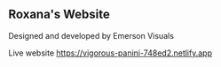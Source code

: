 ## Roxana's Website 
Designed and developed by Emerson Visuals

Live website https://vigorous-panini-748ed2.netlify.app
